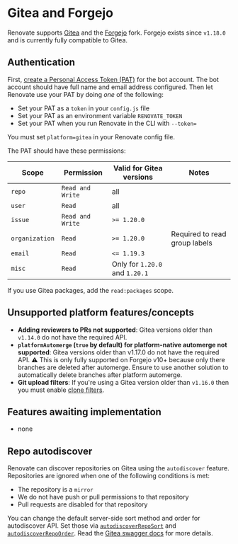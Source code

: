 # Gitea and Forgejo

Renovate supports [Gitea](https://gitea.io) and the [Forgejo](https://forgejo.org) fork.
Forgejo exists since `v1.18.0` and is currently fully compatible to Gitea.

## Authentication

First, [create a Personal Access Token (PAT)](https://docs.gitea.io/en-us/api-usage/#authentication) for the bot account.
The bot account should have full name and email address configured.
Then let Renovate use your PAT by doing _one_ of the following:

- Set your PAT as a `token` in your `config.js` file
- Set your PAT as an environment variable `RENOVATE_TOKEN`
- Set your PAT when you run Renovate in the CLI with `--token=`

You must set `platform=gitea` in your Renovate config file.

The PAT should have these permissions:

| Scope          | Permission       | Valid for Gitea versions       | Notes                         |
| -------------- | ---------------- | ------------------------------ | ----------------------------- |
| `repo`         | `Read and Write` | all                            |                               |
| `user`         | `Read`           | all                            |                               |
| `issue`        | `Read and Write` | `>= 1.20.0`                    |                               |
| `organization` | `Read`           | `>= 1.20.0`                    | Required to read group labels |
| `email`        | `Read`           | `<= 1.19.3`                    |                               |
| `misc`         | `Read`           | Only for `1.20.0` and `1.20.1` |                               |

If you use Gitea packages, add the `read:packages` scope.

## Unsupported platform features/concepts

- **Adding reviewers to PRs not supported**: Gitea versions older than `v1.14.0` do not have the required API.
- **`platformAutomerge` (`true` by default) for platform-native automerge not supported**: Gitea versions older than v1.17.0 do not have the required API.
  ⚠️ This is only fully supported on Forgejo v10+ because only there branches are deleted after automerge.
  Ensure to use another solution to automatically delete branches after platform automerge.
- **Git upload filters**: If you're using a Gitea version older than `v1.16.0` then you must enable [clone filters](https://docs.gitea.io/en-us/clone-filters/).

## Features awaiting implementation

- none

## Repo autodiscover

Renovate can discover repositories on Gitea using the `autodiscover` feature.
Repositories are ignored when one of the following conditions is met:

- The repository is a `mirror`
- We do not have push or pull permissions to that repository
- Pull requests are disabled for that repository

You can change the default server-side sort method and order for autodiscover API.
Set those via [`autodiscoverRepoSort`](../../../self-hosted-configuration.md#autodiscoverreposort) and [`autodiscoverRepoOrder`](../../../self-hosted-configuration.md#autodiscoverrepoorder).
Read the [Gitea swagger docs](https://try.gitea.io/api/swagger#/repository/repoSearch) for more details.
